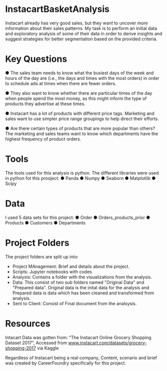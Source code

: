 # InstacartBasketAnalysis
Instacart already has very good sales, but they want to uncover more information about their sales patterns. My task is to perform an initial data and exploratory analysis of some of their data in order to derive insights and suggest strategies for better segmentation based on the provided criteria.

# Key Questions
● The sales team needs to know what the busiest days of the week and hours of the day are (i.e., the days and times with the most orders) in order to schedule ads at times when there are fewer orders.

● They also want to know whether there are particular times of the day when people spend the most money, as this might inform the type of products they advertise at these times.

● Instacart has a lot of products with different price tags. Marketing and sales want to use simpler price range groupings to help direct their efforts.

● Are there certain types of products that are more popular than others? The marketing and sales teams want to know which departments have the highest frequency of product orders.

# Tools
The tools used for this analysis is python. The different libraries were used in python fot this prooject: 
● Panda
● Numpy
● Seaborn
● Matplotlib
● Scipy

# Data
I used 5 data sets for this project: 
● Order 
● Orders_products_prior
● Products
● Customers 
● Departments

# Project Folders 
The project folders are split up into: 
 - Project MAnagement: Brief and details about the project.
 - Scripts: Jupyter notebooks with codes
 - Analysis: Contains a folder with the visualizations from the analysis.
 - Data: This consist of two sub folders named "Original Data" and "Prepared data". Original data is the inital data for the analysis and Prepared data is data which has been cleaned and transformed from analysis.
 - Sent to Client: Consist of Final document from the analsysis.

# Resources 
Intacart Data was gotten from: 
“The Instacart Online Grocery Shopping
Dataset 2017”, Accessed from www.instacart.com/datasets/grocery-shopping-2017 via Kaggle

Regardless of Instacart being a real company, Content, scenario and brief was created by CareerFoundry specifically for this project. 
